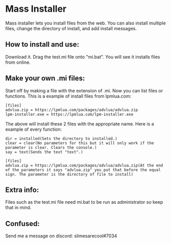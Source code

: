 # Mass Installer
Mass installer lets you install files from the web.
You can also install multiple files, change the directory of install, and add install messages.

## How to install and use:
Download it.
Drag the test.mi file onto "mi.bat".
You will see it installs files from online.

## Make your own .mi files:
Start off by making a file with the extension of .mi.
Now you can list files or functions.
This is a example of install files from lpmlua.com:

```
[files]
advlua.zip = https://lpmlua.com/packages/advlua/advlua.zip
lpm-installer.exe = https://lpmlua.com/lpm-installer.exe
```

The above will install these 2 files with the appropriate name.
Here is a example of every function:

```[functions]
dir = installed(Sets the directory to installed.)
clear = clear(No parameters for this but it will only work if the parameter is clear. Clears the console.)
say = text(Sends the text "text".)

[files]
advlua.zip = https://lpmlua.com/packages/advlua/advlua.zip(At the end of the parameters it says "advlua.zip" you put that before the equal sign. The parameter is the directory of file to install)
```

## Extra info:
Files such as the test.mi file need mi.bat to be run as administrator so keep that in mind.

## Confused:
Send me a message on discord: slimesarecool#7034
